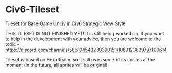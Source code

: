 # Civ6-Tileset
Tileset for Base Game Unciv in Civ6 Strategic View Style

THIS TILESET IS NOT FINISHED YET! It is still being worked on.
If you want to help in the development with your advice, then you are welcome to the topic - https://discord.com/channels/586194543280390151/1089123839797100614

Tileset is based on HexaRealm, so it still uses some of its sprites at the moment (in the future, all sprites will be original)
